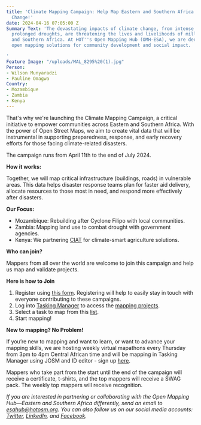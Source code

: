 ```yaml
---
title: 'Climate Mapping Campaign: Help Map Eastern and Southern Africa to Fight Climate
  Change!'
date: 2024-04-16 07:05:00 Z
Summary Text: 'The devastating impacts of climate change, from intense cyclones to
  prolonged droughts, are threatening the lives and livelihoods of millions in Eastern
  and Southern Africa. At HOT''s Open Mapping Hub (OMH-ESA), we are dedicated to advancing
  open mapping solutions for community development and social impact.

'
Feature Image: "/uploads/MAL_8295%20(1).jpg"
Person:
- Wilson Munyaradzi
- Pauline Omagwa
Country:
- Mozambique
- Zambia
- Kenya
---
```


That's why we're launching the Climate Mapping Campaign, a critical initiative to empower communities across Eastern and Southern Africa. With the power of Open Street Maps, we aim to create vital data that will be instrumental in supporting preparedness, response, and early recovery efforts for those facing climate-related disasters.

The campaign runs from April 11th to the end of July 2024.

**How it works:**

Together, we will map critical infrastructure (buildings, roads) in vulnerable areas. This data helps disaster response teams plan for faster aid delivery, allocate resources to those most in need, and respond more effectively after disasters.

**Our Focus:**

* Mozambique: Rebuilding after Cyclone Filipo with local communities.
* Zambia: Mapping land use to combat drought with government agencies.
* Kenya: We partnering [CIAT](https://alliancebioversityciat.org/regions/africa/kenya) for climate-smart agriculture solutions.

**Who can join?**

Mappers from all over the world are welcome to join this campaign and help us map and validate projects. 

**Here is how to Join**

1. Register using [this form](https://forms.gle/aHEdRStRNFnv6g3o8). Registering will help to easily stay in touch with everyone contributing to these campaigns.
2. Log into [Tasking Manager](https://tasks.hotosm.org/) to access the [mapping projects](https://tasks.hotosm.org/explore?campaign=OMH-ESA%20Climate%20Campaign&omitMapResults=1). 
3. Select a task to map from this [list](https://docs.google.com/spreadsheets/d/1Nd-EcQ2T5BHtu-0kIuF90uhjvxZ-KkSumcLDBdlHcqU/edit#gid=366328090).
4. Start mapping! 

**New to mapping? No Problem!**

If you’re new to mapping and want to learn, or want to advance your mapping skills, we are hosting weekly virtual mapathons every Thursday from 3pm to 4pm Central African time and will be mapping in Tasking Manager using JOSM and ID editor - sign up [here](https://docs.google.com/forms/d/e/1FAIpQLScn4rFEPeR8D0QQnuT5sMIid156amIqVL-d7XxgwzOHd3lpcA/viewform). 

Mappers who take part from the start until the end of the campaign will receive a certificate, t-shirts, and the top mappers will receive a SWAG pack. The weekly top mappers will receive recognition.

*If you are interested in partnering or collaborating with the Open Mapping Hub—Eastern and Southern Africa differently, send an email to esahub@hotosm.org. You can also follow us on our social media accounts: [Twitter](https://twitter.com/openmapping_esa), [LinkedIn](https://www.linkedin.com/showcase/the-open-mapping-hub-eastern-and-southern-africa/), and [Facebook](https://www.facebook.com/openmapping.esa).*